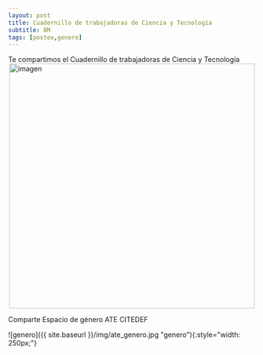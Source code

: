```yaml
---
layout: post
title: Cuadernillo de trabajadoras de Ciencia y Tecnología
subtitle: 8M
tags: [posteo,genero]
---
```



<div class="alert alert-info" role="alert">
Te compartimos el Cuadernillo de trabajadoras de Ciencia y Tecnología
</div>

<object data="{{ site.baseurl }}/docs/20180531_Cuadernillo_trabajadoras_de_Ciencia_y_Tecnología.pdf" type="application/pdf">
  <a href="{{ site.baseurl }}/docs/20180531_Cuadernillo_trabajadoras_de_Ciencia_y_Tecnología.pdf">
    <img src="{{ site.baseurl }}/img/20180531_Cuadernillo_trabajadoras_de_Ciencia_y_Tecnología.png" alt="imagen" title="Cuadernillo_trabajadoras_de_Ciencia_y_Tecnología" style="display: block; margin-left: auto; margin-right: auto; width: 500px;">
  </a>
</object>



Comparte Espacio de género ATE CITEDEF

![genero]({{ site.baseurl }}/img/ate_genero.jpg "genero"){:style="width: 250px;"}
